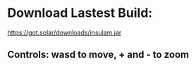 # Download Lastest Build:
https://got.solar/downloads/insulam.jar

## Controls: wasd to move, + and - to zoom
